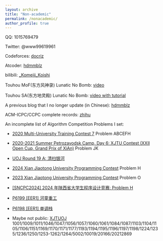 ```yaml
---
layout: archive
title: "Non-academic"
permalink: /nonacademic/
author_profile: true
---
```


QQ: 1015769479

Twitter: @www99619961

Codeforces: [docriz](https://codeforces.com/profile/docriz)

Atcoder: [hdmmblz](https://atcoder.jp/users/HDMMBLZ)

bilibili: [_Komeiji_Koishi](https://space.bilibili.com/8799220)

Touhou MoF(东方风神录) Lunatic No Bomb: [video](https://www.bilibili.com/video/BV1ZU4y1L78T)

Touhou SA(东方地灵殿) Lunatic No Bomb: [video with tutorial](https://www.bilibili.com/video/BV1tM4y1b7dM/)

A previous blog that I no longer update (in Chinese): [hdmmblz](https://hdmmblz.github.io/)

ACM-ICPC/CCPC complete records: [zhihu](https://zhuanlan.zhihu.com/p/599112404)

An incomplete list of Algorithm Competition Problems I set:

- [2020 Multi-University Training Contest 7](https://acm.hdu.edu.cn/search.php?field=problem&key=2020+Multi-University+Training+Contest+7&source=1&searchmode=source) Problem ABCEFH

- [2020-2021 Summer Petrozavodsk Camp, Day 6: XJTU Contest (XXII Open Cup, Grand Prix of XiAn)](https://codeforces.com/gym/103329) Problem JK

- [UOJ Round 19 A: 清扫银河](https://uoj.ac/contest/51/problem/513)

- [2024 Xian Jiaotong University Programming Contest](https://codeforces.com/gym/105176) Problem H

- [2023 Xian Jiaotong University Programming Contest](https://codeforces.com/gym/104355) Problem O

- [[SNCPC2024] 2024 年陕西省大学生程序设计竞赛: Problem H](https://www.luogu.com.cn/problem/P10698?contestId=177336)

- [P6199 [EER1] 河童重工](https://www.luogu.com.cn/problem/P6199?contestId=27325)

- [P6198 [EER1] 单调栈](https://www.luogu.com.cn/problem/P6198?contestId=27325)

- Maybe not public: [XJTUOJ](https://oj.xjtuicpc.com/) 1001/1009/1011/1046/1047/1056/1057/1060/1061/1084/1087/1103/1104/1105/1106/1151/1169/1170/1171/1177/1193/1194/1195/1196/1197/1198/1224/1235/1236/1250/1253-1262/1264/5002/10019/20166/20212869
